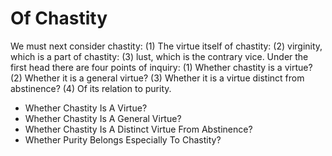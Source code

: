 # Of Chastity

We must next consider chastity: (1) The virtue itself of chastity: (2) virginity, which is a part of chastity: (3) lust, which is the contrary vice. Under the first head there are four points of inquiry:
(1) Whether chastity is a virtue?
(2) Whether it is a general virtue?
(3) Whether it is a virtue distinct from abstinence?
(4) Of its relation to purity.

* Whether Chastity Is A Virtue?
* Whether Chastity Is A General Virtue?
* Whether Chastity Is A Distinct Virtue From Abstinence?
* Whether Purity Belongs Especially To Chastity?